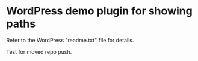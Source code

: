 # WordPress demo plugin for showing paths

Refer to the WordPress "readme.txt" file for details.


Test for moved repo push.
